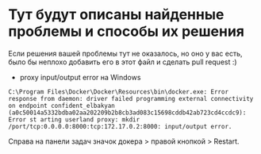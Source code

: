 # Тут будут описаны найденные проблемы и способы их решения

Если решения вашей проблемы тут не оказалось, но оно у вас есть, было бы неплохо добавить его в этот файл и сделать pull request :)

* proxy input/output error на Windows
```
C:\Program Files\Docker\Docker\Resources\bin\docker.exe: Error response from daemon: driver failed programming external connectivity on endpoint confident_elbakyan (a0c50014a5332bdba02aa202209b2b8cb3ad083c15698cddb42ab723cd4cсdc9): Error st arting userland proxy: mkdir /port/tcp:0.0.0.0:8000:tcp:172.17.0.2:8000: input/output error.
```
Справа на панели задач значок докера > правой кнопкой > Restart.
